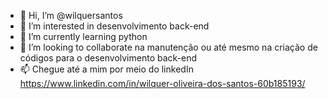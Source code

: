 - 👋 Hi, I’m @wilquersantos
- 👀 I’m interested in  desenvolvimento back-end
- 🌱 I’m currently learning  python
- 💞️ I’m looking to collaborate  na manutenção ou até mesmo na criação de códigos para  o desenvolvimento back-end
- 📫 Chegue até a mim por meio do linkedIn https://www.linkedin.com/in/wilquer-oliveira-dos-santos-60b185193/
<!---
wilquersantos/wilquersantos is a ✨ special ✨ repository because its `README.md` (this file) appears on your GitHub profile.
You can click the Preview link to take a look at your changes.
--->
